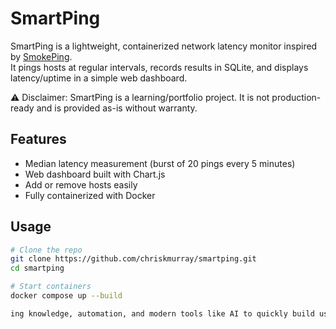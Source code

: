 # SmartPing

SmartPing is a lightweight, containerized network latency monitor inspired by [SmokePing](https://oss.oetiker.ch/smokeping/).  
It pings hosts at regular intervals, records results in SQLite, and displays latency/uptime in a simple web dashboard.

⚠️ Disclaimer: SmartPing is a learning/portfolio project. It is not production-ready and is provided as-is without warranty.

## Features
- Median latency measurement (burst of 20 pings every 5 minutes)
- Web dashboard built with Chart.js
- Add or remove hosts easily
- Fully containerized with Docker

## Usage

```bash
# Clone the repo
git clone https://github.com/chriskmurray/smartping.git
cd smartping

# Start containers
docker compose up --build

ing knowledge, automation, and modern tools like AI to quickly build useful systems.
